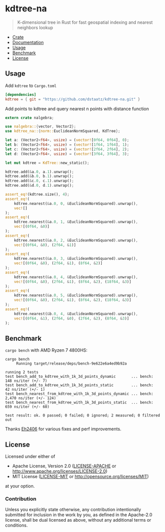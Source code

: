 # kdtree-na
> K-dimensional tree in Rust for fast geospatial indexing and nearest neighbors lookup

* [Crate](https://crates.io/crates/kdtree)
* [Documentation](https://docs.rs/kdtree)
* [Usage](#usage)
* [Benchmark](#benchmark)
* [License](#license)

## Usage
Add `kdtree` to `Cargo.toml`
```toml
[dependencies]
kdtree = { git = "https://github.com/dstaatz/kdtree-na.git" }
```

Add points to kdtree and query nearest n points with distance function
```rust
extern crate nalgebra;

use nalgebra::{vector, Vector2};
use kdtree_na::{norm::EuclideanNormSquared, KdTree};

let a: (Vector2<f64>, usize) = (vector![0f64, 0f64], 0);
let b: (Vector2<f64>, usize) = (vector![1f64, 1f64], 1);
let c: (Vector2<f64>, usize) = (vector![2f64, 2f64], 2);
let d: (Vector2<f64>, usize) = (vector![3f64, 3f64], 3);

let mut kdtree = KdTree::new_static();

kdtree.add(&a.0, a.1).unwrap();
kdtree.add(&b.0, b.1).unwrap();
kdtree.add(&c.0, c.1).unwrap();
kdtree.add(&d.0, d.1).unwrap();

assert_eq!(kdtree.size(), 4);
assert_eq!(
    kdtree.nearest(&a.0, 0, &EuclideanNormSquared).unwrap(),
    vec![]
);
assert_eq!(
    kdtree.nearest(&a.0, 1, &EuclideanNormSquared).unwrap(),
    vec![(0f64, &0)]
);
assert_eq!(
    kdtree.nearest(&a.0, 2, &EuclideanNormSquared).unwrap(),
    vec![(0f64, &0), (2f64, &1)]
);
assert_eq!(
    kdtree.nearest(&a.0, 3, &EuclideanNormSquared).unwrap(),
    vec![(0f64, &0), (2f64, &1), (8f64, &2)]
);
assert_eq!(
    kdtree.nearest(&a.0, 4, &EuclideanNormSquared).unwrap(),
    vec![(0f64, &0), (2f64, &1), (8f64, &2), (18f64, &3)]
);
assert_eq!(
    kdtree.nearest(&a.0, 5, &EuclideanNormSquared).unwrap(),
    vec![(0f64, &0), (2f64, &1), (8f64, &2), (18f64, &3)]
);
assert_eq!(
    kdtree.nearest(&b.0, 4, &EuclideanNormSquared).unwrap(),
    vec![(0f64, &1), (2f64, &0), (2f64, &2), (8f64, &3)]
);
```

## Benchmark
`cargo bench` with AMD Ryzen 7 4800HS:
```
cargo bench
     Running target/release/deps/bench-9e622e6a4ed9b92a

running 2 tests
test bench_add_to_kdtree_with_1k_3d_points_dynamic       ... bench:         148 ns/iter (+/- 7)
test bench_add_to_kdtree_with_1k_3d_points_static        ... bench:          42 ns/iter (+/- 1)
test bench_nearest_from_kdtree_with_1k_3d_points_dynamic ... bench:       2,470 ns/iter (+/- 124)
test bench_nearest_from_kdtree_with_1k_3d_points_static  ... bench:         659 ns/iter (+/- 60)

test result: ok. 0 passed; 0 failed; 0 ignored; 2 measured; 0 filtered out
```
Thanks [Eh2406](https://github.com/Eh2406) for various fixes and perf improvements.

## License

Licensed under either of

 * Apache License, Version 2.0 ([LICENSE-APACHE](LICENSE-APACHE) or http://www.apache.org/licenses/LICENSE-2.0)
 * MIT License ([LICENSE-MIT](LICENSE-MIT) or http://opensource.org/licenses/MIT)

at your option.

### Contribution

Unless you explicitly state otherwise, any contribution intentionally submitted
for inclusion in the work by you, as defined in the Apache-2.0 license, shall be dual licensed as above, without any
additional terms or conditions.
